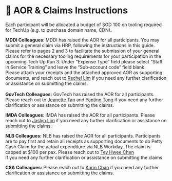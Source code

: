 # 📨 AOR  & Claims Instructions

Each participant will be allocated a budget of SGD 100 on tooling required for TechUp (e.g. to purchase domain name, CDN).

**MDDI Colleagues**: MDDI has raised the AOR for all participants. You may submit a general claim via HRP, following the instructions in this guide. Please refer to pages 2 and 3 to facilitate the submission of your general claims for the necessary tooling requirements for your participation in the upcoming Tech Up Run 3. Under “Expense Type” field please select “Staff in Service Training” and leave the “Sub-account code” field blank. \
Please attach your receipts and the attached approved AOR as supporting documents, and reach out to [Rachel Lim](mailto:rachel\_cy\_lim@mddi.gov.sg) if you need any further clarification or assistance on submitting the claims.\
\
**GovTech Colleagues:** GovTech has raised the AOR for all participants. Please reach out to [Jeanette Tan](mailto:jeanette\_tan@tech.gov.sg) and [Yanting Tong](mailto:tong\_yanting@tech.gov.sg) if you need any further clarification or assistance on submitting the claims.

**IMDA Colleagues**: IMDA has raised the AOR for all participants. Please reach out to [Jaslyn Lim](mailto:jaslyn\_lim@imda.gov.sg) if you need any further clarification or assistance on submitting the claims.

**NLB Colleagues:** NLB has raised the AOR for all participants. Participants are to pay first and retain all receipts as supporting documents to do Petty Cash Claim for the actual expenditure via NLB Workday. The claim is capped at $100 per pax. Please reach out to [Tey Hwee Chen](mailto:tey\_hwee\_chen@nlb.gov.sg) \
if you need any further clarification or assistance on submitting the claims.

**CSA Colleagues:** Please reach out to [Karin Chan](mailto:karin\_chan@csa.gov.sg) if you need any further clarification or assistance on submitting the claims.
